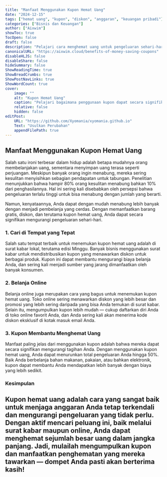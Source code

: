 ```yaml
---
title: "Manfaat Menggunakan Kupon Hemat Uang"
date: "2024-12-15"
tags: ["hemat uang", "kupon", "diskon", "anggaran", "keuangan pribadi"]
categories: ["Bisnis dan Keuangan"]
author: ["Aixwim"]
showToc: true
TocOpen: false
draft: false
description: "Pelajari cara menghemat uang untuk pengeluaran sehari-hari dengan menggunakan kupon hemat uang dan manfaatkan diskon yang tersedia."
canonicalURL: "https://aixwim.cloud/benefits-of-money-saving-coupons"
disableHLJS: false
disableShare: false
hideSummary: false
ShowReadingTime: true
ShowBreadCrumbs: true
ShowPostNavLinks: true
ShowWordCount: true
cover:
    image: ""
    alt: "Kupon Hemat Uang"
    caption: "Pelajari bagaimana penggunaan kupon dapat secara signifikan mengurangi pengeluaran Anda."
    relative: false
    hidden: false
editPost:
    URL: "https://github.com/Xyomania/xyomania.github.io"
    Text: "Usulkan Perubahan"
    appendFilePath: true
---
```


## Manfaat Menggunakan Kupon Hemat Uang

Salah satu ironi terbesar dalam hidup adalah betapa mudahnya orang membelanjakan uang, sementara menyimpan uang terasa seperti perjuangan. Meskipun banyak orang ingin menabung, mereka sering kesulitan menyisihkan sebagian pendapatan untuk tabungan. Penelitian menunjukkan bahwa hampir 80% orang kesulitan menabung bahkan 10% dari penghasilannya. Hal ini sering kali disebabkan oleh persepsi bahwa pengeluaran terlalu tinggi untuk bisa menabung dengan jumlah yang berarti.

Namun, kenyataannya, Anda dapat dengan mudah menabung lebih banyak dengan menjadi pembelanja yang cerdas. Dengan memanfaatkan barang gratis, diskon, dan terutama kupon hemat uang, Anda dapat secara signifikan mengurangi pengeluaran sehari-hari.

### **1. Cari di Tempat yang Tepat**

Salah satu tempat terbaik untuk menemukan kupon hemat uang adalah di surat kabar lokal, terutama edisi Minggu. Banyak bisnis menggunakan surat kabar untuk mendistribusikan kupon yang menawarkan diskon untuk berbagai produk. Kupon ini dapat membantu mengurangi biaya belanja Anda, dan sering kali menjadi sumber yang jarang dimanfaatkan oleh banyak konsumen.

### **2. Belanja Online**

Belanja online juga merupakan cara yang bagus untuk menemukan kupon hemat uang. Toko online sering menawarkan diskon yang lebih besar dan promosi yang lebih sering daripada yang bisa Anda temukan di surat kabar. Selain itu, mengumpulkan kupon lebih mudah — cukup daftarkan diri Anda di toko online favorit Anda, dan Anda sering kali akan menerima kode diskon eksklusif di kotak masuk email Anda.

### **3. Kupon Membantu Menghemat Uang**

Manfaat paling jelas dari menggunakan kupon adalah bahwa mereka dapat secara signifikan mengurangi tagihan Anda. Dengan menggunakan kupon hemat uang, Anda dapat menurunkan total pengeluaran Anda hingga 50%. Baik Anda berbelanja bahan makanan, pakaian, atau bahkan elektronik, kupon dapat membantu Anda mendapatkan lebih banyak dengan biaya yang lebih sedikit.

### **Kesimpulan**

Kupon hemat uang adalah cara yang sangat baik untuk menjaga anggaran Anda tetap terkendali dan mengurangi pengeluaran yang tidak perlu. Dengan aktif mencari peluang ini, baik melalui surat kabar maupun online, Anda dapat menghemat sejumlah besar uang dalam jangka panjang. Jadi, mulailah mengumpulkan kupon dan manfaatkan penghematan yang mereka tawarkan — dompet Anda pasti akan berterima kasih!
---
